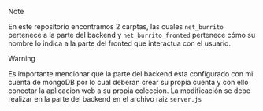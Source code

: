 > [!NOTE]
> En este repositorio encontramos 2 carptas, las cuales `net_burrito` pertenece a la parte del backend y `net_burrito_fronted` pertenece cómo su nombre lo indica a la parte del fronted que interactua con el usuario.

>[!WARNING]
>Es importante mencionar que la parte del backend esta configurado con mi cuenta de mongoDB por lo cual deberan crear su propia cuenta y con ello conectar la aplicacion web a su propia coleccion.
>La modificación se debe realizar en la parte del backend en el archivo raiz `server.js`
